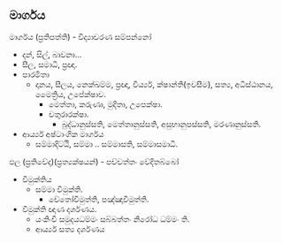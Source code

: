 ## මාර්ගය

මාර්ගය (ප්‍රතිපත්ති) - විද්‍යාචරණ සම්පන්නෝ
- දන්, සිල්, බාවනා...
- සීල, සමාධි, ප්‍රඥා.
- පාරමිතා
  - දානය, සීලය, නෙක්ඛම්ම, ප්‍රඥා, වීර්ය්‍ය, ක්ෂාන්ති(ඉවසීම), සත්‍ය, අධිස්ඨානය, මෛත්‍රිය, උපේක්ෂාව.
    - මෙත්තා, කරුණා, මුදිතා, උපෙක්ෂා.
    - චතුරාරක්ෂා.
      - බුද්ධානුස්සති, මෙත්තානුස්සති, අසුභානුපස්සති, මරණානුස්සති.
- ආර්ය්‍ය අෂ්ටාංගික මාර්ගය
  - සම්මාදිට්ඨි, සම්මා .. සම්මාසති, සම්මාසමාධි.


ඵල (ප්‍රතිවේද)(ප්‍රත්‍යක්ෂයන්) - පච්චත්තං වේදිතබ්බෝ
- විමුක්තිය
  - සම්මා විමුක්ති.
    - චේතෝවිමුත්ති, පඤ්ඤාවිමුත්ති.
- විමුක්ති ඥාණ දර්ශණය.
  - යංකිංචි සමුදයධම්මං සබ්බත්තං නිරෝධ ධම්මං ති.
  - ආර්ය්‍ය සත්‍ය දර්ශණය
